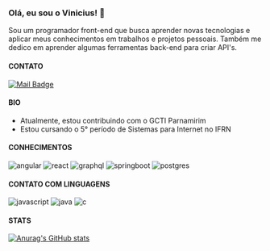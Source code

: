 ### Olá, eu sou o Vinicius! 👋
Sou um programador front-end que busca aprender novas tecnologias e aplicar meus conhecimentos em trabalhos e projetos pessoais. Também me dedico em aprender algumas ferramentas back-end para criar API's.

#### CONTATO
[![Mail Badge](https://img.shields.io/badge/-vinicius-c0392b?style=flat&labelColor=c0392b&logo=gmail&logoColor=white)](mailto:vinicius.01deagosto@gmail.com)

#### BIO
- Atualmente, estou contribuindo com o GCTI Parnamirim
- Estou cursando o 5° período de Sistemas para Internet no IFRN

#### CONHECIMENTOS
![angular](https://img.shields.io/badge/-Angular-black?labelColor=EC1C24&logo=Angular&style=for-the-badge&logoColor=white)
![react](https://img.shields.io/badge/-React-black?labelColor=EC1C24&logo=React&style=for-the-badge&logoColor=white)
![graphql](https://img.shields.io/badge/-Graphql-black?labelColor=EC1C24&logo=Graphql&style=for-the-badge&logoColor=white)
![springboot](https://img.shields.io/badge/-SpringBoot-black?labelColor=EC1C24&logo=SpringBoot&style=for-the-badge&logoColor=white)
![postgres](https://img.shields.io/badge/-PostgreSQL-black?labelColor=EC1C24&logo=PostgreSQL&style=for-the-badge&logoColor=white)

#### CONTATO COM LINGUAGENS
![javascript](https://img.shields.io/badge/-JAVASCRIPT-black?labelColor=EC1C24&logo=Javascript&style=for-the-badge&logoColor=white)
![java](https://img.shields.io/badge/-JAVA-black?labelColor=EC1C24&logo=Java&style=for-the-badge&logoColor=white)
![c](https://img.shields.io/badge/-C-black?labelColor=EC1C24&logo=C&style=for-the-badge&logoColor=white)

#### STATS
[![Anurag's GitHub stats](https://github-readme-stats.vercel.app/api?username=vinricardo&theme=onedark)](https://github.com/vinricardo/github-readme-stats)

<!--
**vinricardo/vinricardo** is a ✨ _special_ ✨ repository because its `README.md` (this file) appears on your GitHub profile.

Here are some ideas to get you started:

- 🔭 I’m currently working on ...
- 🌱 I’m currently learning ...
- 👯 I’m looking to collaborate on ...
- 🤔 I’m looking for help with ...
- 💬 Ask me about ...
- 📫 How to reach me: ...
- 😄 Pronouns: ...
- ⚡ Fun fact: ...
-->
